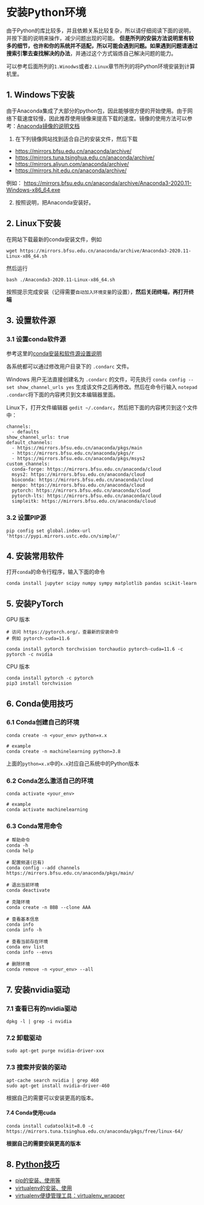 # 安装Python环境

由于Python的库比较多，并且依赖关系比较复杂，所以请仔细阅读下面的说明，并按下面的说明来操作，减少问题出现的可能。 **但是所列的安装方法说明里有较多的细节，也许和你的系统并不适配，所以可能会遇到问题。如果遇到问题请通过搜索引擎去查找解决的办法**，并通过这个方式锻炼自己解决问题的能力。

可以参考后面所列的`1.Winodws`或者`2.Linux`章节所列的将Python环境安装到计算机里。



## 1. Windows下安装

由于Anaconda集成了大部分的python包，因此能够很方便的开始使用。由于网络下载速度较慢，因此推荐使用镜像来提高下载的速度。镜像的使用方法可以参考：[Anaconda镜像的说明文档](https://mirrors.bfsu.edu.cn/help/anaconda/)

1. 在下列镜像网站找到适合自己的安装文件，然后下载
* https://mirrors.bfsu.edu.cn/anaconda/archive/
* https://mirrors.tuna.tsinghua.edu.cn/anaconda/archive/
* https://mirrors.aliyun.com/anaconda/archive/
* https://mirrors.hit.edu.cn/anaconda/archive/

例如： https://mirrors.bfsu.edu.cn/anaconda/archive/Anaconda3-2020.11-Windows-x86_64.exe

2. 按照说明，把Anaconda安装好。



## 2. Linux下安装
在网站下载最新的conda安装文件，例如

```
wget https://mirrors.bfsu.edu.cn/anaconda/archive/Anaconda3-2020.11-Linux-x86_64.sh
```

然后运行
```
bash ./Anaconda3-2020.11-Linux-x86_64.sh
```

按照提示完成安装（记得需要`自动加入环境变量`的设置），**然后关闭终端，再打开终端**



## 3. 设置软件源

### 3.1 设置conda软件源 

参考这里的[conda安装和软件源设置说明](https://mirrors.bfsu.edu.cn/help/anaconda/)


各系统都可以通过修改用户目录下的 `.condarc` 文件。

Windows 用户无法直接创建名为 `.condarc` 的文件，可先执行 `conda config --set show_channel_urls yes` 生成该文件之后再修改。然后在命令行输入 `notepad .condarc`将下面的内容拷贝到文本编辑器里面。

Linux下，打开文件编辑器 `gedit ~/.condarc`，然后把下面的内容拷贝到这个文件中：
```
channels:
  - defaults
show_channel_urls: true
default_channels:
  - https://mirrors.bfsu.edu.cn/anaconda/pkgs/main
  - https://mirrors.bfsu.edu.cn/anaconda/pkgs/r
  - https://mirrors.bfsu.edu.cn/anaconda/pkgs/msys2
custom_channels:
  conda-forge: https://mirrors.bfsu.edu.cn/anaconda/cloud
  msys2: https://mirrors.bfsu.edu.cn/anaconda/cloud
  bioconda: https://mirrors.bfsu.edu.cn/anaconda/cloud
  menpo: https://mirrors.bfsu.edu.cn/anaconda/cloud
  pytorch: https://mirrors.bfsu.edu.cn/anaconda/cloud
  pytorch-lts: https://mirrors.bfsu.edu.cn/anaconda/cloud
  simpleitk: https://mirrors.bfsu.edu.cn/anaconda/cloud
```


### 3.2 设置PIP源

```
pip config set global.index-url 'https://pypi.mirrors.ustc.edu.cn/simple/'
```



## 4. 安装常用软件

打开`conda`的命令行程序，输入下面的命令
```
conda install jupyter scipy numpy sympy matplotlib pandas scikit-learn
```



## 5. 安装PyTorch

GPU 版本
```
# 访问 https://pytorch.org/，查最新的安装命令
# 例如 pytorch-cuda=11.6

conda install pytorch torchvision torchaudio pytorch-cuda=11.6 -c pytorch -c nvidia
```

CPU 版本
```
conda install pytorch -c pytorch 
pip3 install torchvision
```




## 6. Conda使用技巧

### 6.1 Conda创建自己的环境
```
conda create -n <your_env> python=x.x

# example
conda create -n machinelearning python=3.8
```

上面的`python=x.x`中的`x.x`对应自己系统中的Python版本

### 6.2 Conda怎么激活自己的环境
```
conda activate <your_env>

# example 
conda activate machinelearning
```

### 6.3 Conda常用命令
```
# 帮助命令
conda -h
conda help

# 配置频道(已有)
conda config --add channels https://mirrors.bfsu.edu.cn/anaconda/pkgs/main/

# 退出当前环境
conda deactivate

# 克隆环境
conda create -n BBB --clone AAA

# 查看基本信息
conda info
conda info -h

# 查看当前存在环境
conda env list
conda info --envs

# 删除环境
conda remove -n <your_env> --all
```

## 7. 安装nvidia驱动

### 7.1 查看已有的nvidia驱动
```
dpkg -l | grep -i nvidia
```

### 7.2 卸载驱动
```
sudo apt-get purge nvidia-driver-xxx
```

### 7.3 搜索并安装的驱动

```
apt-cache search nvidia | grep 460
sudo apt-get install nvidia-driver-460
```

根据自己的需要可以安装更高的版本。

#### 7.4 Conda使用cuda
```
conda install cudatoolkit=8.0 -c https://mirrors.tuna.tsinghua.edu.cn/anaconda/pkgs/free/linux-64/
```
**根据自己的需要安装更高的版本**



## 8. [Python技巧](python/)

- [pip的安装、使用等](python/pip.md)
- [virtualenv的安装、使用](python/virtualenv.md)
- [virtualenv便捷管理工具：virtualenv_wrapper](python/virtualenv_wrapper.md)
